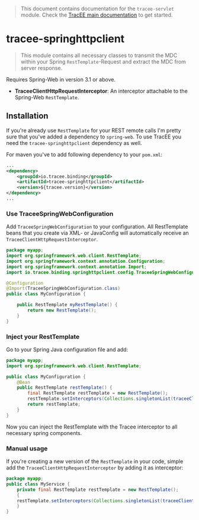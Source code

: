 > This document contains documentation for the `tracee-servlet` module. Check the [TracEE main documentation](/README.md) to get started.

# tracee-springhttpclient

> This module contains all necessary classes to transmit the MDC within your Spring `RestTemplate`-Request and extract the MDC from server response.

Requires Spring-Web in version 3.1 or above.

 * __TraceeClientHttpRequestInterceptor__: An interceptor attachable to the Spring-Web `RestTemplate`.
 
## Installation
 
If you're already use `RestTemplate` for your REST remote calls I'm pretty sure that you've added a dependency to `spring-web`. To use TracEE you need the `tracee-springhttpclient` dependency as well.

For maven you've to add following dependency to your `pom.xml`:

```xml
...
<dependency>
    <groupId>io.tracee.binding</groupId>
    <artifactId>tracee-springhttpclient</artifactId>
    <version>${tracee.version}</version>
</dependency>
...
```

### Use TraceeSpringWebConfiguration

Add `TraceeSpringWebConfiguration` to your configuration. All RestTemplate beans that you create via XML- or JavaConfig will automatically receive an `TraceeClientHttpRequestInterceptor`.

```java
package myapp;
import org.springframework.web.client.RestTemplate;
import org.springframework.context.annotation.Configuration;
import org.springframework.context.annotation.Import;
import io.tracee.binding.springhttpclient.config.TraceeSpringWebConfiguration;

@Configuration
@Import(TraceeSpringWebConfiguration.class)
public class MyConfiguration {

    public RestTemplate myRestTemplate() {
        return new RestTemplate();
    }
}

```

### Inject your RestTemplate

Go to your Spring Java configuration file and add:

```java
package myapp;
import org.springframework.web.client.RestTemplate;

public class MyConfiguration {
    @Bean
    public RestTemplate restTemplate() {
        final RestTemplate restTemplate = new RestTemplate();
        restTemplate.setInterceptors(Collections.singletonList(traceeClientHttpRequestInterceptor()));
        return restTemplate;
    }
}
```

Now you can inject the RestTemplate with the Tracee interceptor to all necessary spring components.

### Manual usage

If you're creating a new version of the `RestTemplate` in your code, simple add the `TraceeClientHttpRequestInterceptor` by adding it as interceptor:

```java
package myapp;
public class MyService {
    private final RestTemplate restTemplate = new RestTemplate();
    {
    restTemplate.setInterceptors(Collections.singletonList(traceeClientHttpRequestInterceptor()));
    }
}

```
